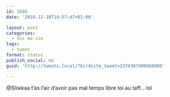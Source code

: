 ```yaml
---
id: 1606
date: '2010-11-10T14:57:47+01:00'

layout: post
categories:
  - Vis ma vie
tags:
  - tweet
format: status
publish_social: no
guid: 'http://tweets.local/?birdsite_tweet=2374367400960000'

---
```


@Sliwkaa t’as l’air d’avoir pas mal temps libre toi au taff… lol